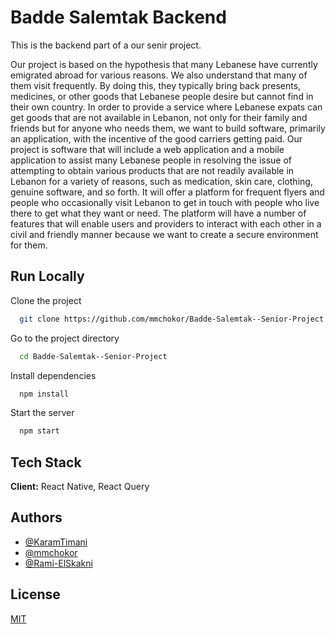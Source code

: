 
# Badde Salemtak Backend

This is the backend part of a our senir project.

Our project is based on the hypothesis that many Lebanese have currently emigrated abroad for various reasons. We also understand that many of them visit frequently. By doing this, they typically bring back presents, medicines, or other goods that Lebanese people desire but cannot find in their own country. In order to provide a service where Lebanese expats can get goods that are not available in Lebanon, not only for their family and friends but for anyone who needs them, we want to build software, primarily an application, with the incentive of the good carriers getting paid.
Our project is software that will include a web application and a mobile application to assist many Lebanese people in resolving the issue of attempting to obtain various products that are not readily available in Lebanon for a variety of reasons, such as medication, skin care, clothing, genuine software, and so forth. It will offer a platform for frequent flyers and people who occasionally visit Lebanon to get in touch with people who live there to get what they want or need. The platform will have a number of features that will enable users and providers to interact with each other in a civil and friendly manner because we want to create a secure environment for them.



## Run Locally

Clone the project

```bash
  git clone https://github.com/mmchokor/Badde-Salemtak--Senior-Project.git
```

Go to the project directory

```bash
  cd Badde-Salemtak--Senior-Project
```

Install dependencies

```bash
  npm install
```

Start the server

```bash
  npm start
```


## Tech Stack

**Client:** React Native, React Query


## Authors

- [@KaramTimani](https://www.github.com/KaramTimani)
- [@mmchokor](https://www.github.com/mmchokor)
- [@Rami-ElSkakni](https://www.github.com/Rami-ElSkakni)

## License

[MIT](https://choosealicense.com/licenses/mit/)

